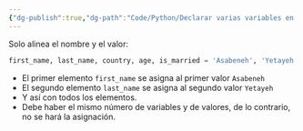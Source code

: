 ```yaml
---
{"dg-publish":true,"dg-path":"Code/Python/Declarar varias variables en una sola linea en Python.md","permalink":"/code/python/declarar-varias-variables-en-una-sola-linea-en-python/","created":"2024-05-29T17:59","updated":"2024-05-29T18:29"}
---
```


Solo alinea el nombre y el valor:
```py
first_name, last_name, country, age, is_married = 'Asabeneh', 'Yetayeh', 'Helsink', 250, True
```
- El primer elemento `first_name` se asigna al primer valor `Asabeneh`
- El segundo elemento `last_name` se asigna al segundo valor `Yetayeh`
- Y así con todos los elementos.
- Debe haber el mismo número de variables y de valores, de lo contrario, no se hará la asignación.